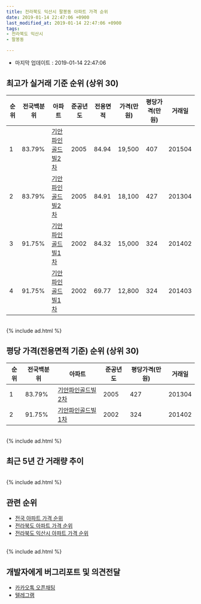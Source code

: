 ```yaml
---
title: 전라북도 익산시 팔봉동 아파트 가격 순위
date: 2019-01-14 22:47:06 +0900
last_modified_at: 2019-01-14 22:47:06 +0900
tags:
- 전라북도 익산시
- 팔봉동

---
```


* 마지막 업데이트 : 2019-01-14 22:47:06

## 최고가 실거래 기준 순위 (상위 30)


|순위|전국백분위|아파트|준공년도|전용면적|가격(만원)|평당가격(만원)|거래일|
|---|---|---|---|---|---|---|---|
|1|83.79%|[기안파인골드빌2차](https://search.naver.com/search.naver?query=%EC%A0%84%EB%9D%BC%EB%B6%81%EB%8F%84+%EC%9D%B5%EC%82%B0%EC%8B%9C+%ED%8C%94%EB%B4%89%EB%8F%99+%EA%B8%B0%EC%95%88%ED%8C%8C%EC%9D%B8%EA%B3%A8%EB%93%9C%EB%B9%8C2%EC%B0%A8)|2005|84.94|19,500|407|201504|
|2|83.79%|[기안파인골드빌2차](https://search.naver.com/search.naver?query=%EC%A0%84%EB%9D%BC%EB%B6%81%EB%8F%84+%EC%9D%B5%EC%82%B0%EC%8B%9C+%ED%8C%94%EB%B4%89%EB%8F%99+%EA%B8%B0%EC%95%88%ED%8C%8C%EC%9D%B8%EA%B3%A8%EB%93%9C%EB%B9%8C2%EC%B0%A8)|2005|84.91|18,100|427|201304|
|3|91.75%|[기안파인골드빌1차](https://search.naver.com/search.naver?query=%EC%A0%84%EB%9D%BC%EB%B6%81%EB%8F%84+%EC%9D%B5%EC%82%B0%EC%8B%9C+%ED%8C%94%EB%B4%89%EB%8F%99+%EA%B8%B0%EC%95%88%ED%8C%8C%EC%9D%B8%EA%B3%A8%EB%93%9C%EB%B9%8C1%EC%B0%A8)|2002|84.32|15,000|324|201402|
|4|91.75%|[기안파인골드빌1차](https://search.naver.com/search.naver?query=%EC%A0%84%EB%9D%BC%EB%B6%81%EB%8F%84+%EC%9D%B5%EC%82%B0%EC%8B%9C+%ED%8C%94%EB%B4%89%EB%8F%99+%EA%B8%B0%EC%95%88%ED%8C%8C%EC%9D%B8%EA%B3%A8%EB%93%9C%EB%B9%8C1%EC%B0%A8)|2002|69.77|12,800|324|201403|


<br>
{% include ad.html %}
<br>

## 평당 가격(전용면적 기준) 순위 (상위 30)


|순위|전국백분위|아파트|준공년도|평당가격(만원)|거래일|
|---|---|---|---|---|---|
|1|83.79%|[기안파인골드빌2차](https://search.naver.com/search.naver?query=%EC%A0%84%EB%9D%BC%EB%B6%81%EB%8F%84+%EC%9D%B5%EC%82%B0%EC%8B%9C+%ED%8C%94%EB%B4%89%EB%8F%99+%EA%B8%B0%EC%95%88%ED%8C%8C%EC%9D%B8%EA%B3%A8%EB%93%9C%EB%B9%8C2%EC%B0%A8)|2005|427|201304|
|2|91.75%|[기안파인골드빌1차](https://search.naver.com/search.naver?query=%EC%A0%84%EB%9D%BC%EB%B6%81%EB%8F%84+%EC%9D%B5%EC%82%B0%EC%8B%9C+%ED%8C%94%EB%B4%89%EB%8F%99+%EA%B8%B0%EC%95%88%ED%8C%8C%EC%9D%B8%EA%B3%A8%EB%93%9C%EB%B9%8C1%EC%B0%A8)|2002|324|201402|


<br>
{% include ad.html %}
<br>

## 최근 5년 간 거래량 추이


<div style="width:100%;">
    <canvas id="deal_progress" height="250"></canvas>
</div>

<script>
new Chart(document.getElementById("deal_progress"), {
    type: 'line',
    data: {
        labels: ['201401','201402','201403','201404','201405','201406','201407','201408','201409','201410','201411','201412','201501','201502','201503','201504','201505','201506','201507','201508','201509','201510','201511','201512','201601','201602','201603','201604','201605','201606','201607','201608','201609','201610','201611','201612','201701','201702','201703','201704','201705','201706','201707','201708','201709','201710','201711','201712','201801','201802','201803','201804','201805','201806','201807','201808','201809','201810','201811','201812','201901'],
        datasets: [{
            label: '실거래 수',
            pointRadius: 1,
            data: [4, 7, 14, 11, 11, 7, 11, 6, 17, 8, 7, 8, 7, 6, 9, 6, 9, 13, 12, 10, 11, 12, 17, 3, 10, 6, 9, 8, 13, 4, 11, 12, 4, 13, 7, 1, 7, 12, 13, 7, 10, 10, 6, 12, 5, 4, 6, 6, 9, 5, 8, 7, 9, 11, 7, 6, 4, 4, 4, 5, 0],
            borderColor: "rgba(255, 201, 14, 1)",
            backgroundColor: "rgba(255, 201, 14, 0.5)",
            fill: true,
        }]
    },
    options: {
        responsive: true,
        title: {
            display: true,
            text: '5년간 거래량 추이'
        },
        tooltips: {
            mode: 'index',
            intersect: false,
        },
        hover: {
            mode: 'nearest',
            intersect: true
        },
        scales: {
            xAxes: [{
                display: true,
                scaleLabel: {
                    display: true,
                    labelString: '년/월'
                }
            }],
            yAxes: [{
                display: true,
                ticks: {
                    suggestedMin: 0,
                },
                scaleLabel: {
                    display: true,
                    labelString: '실거래 수'
                }
            }]
        }
    }
});

</script>


<br>
{% include ad.html %}
<br>

## 관련 순위

- [전국 아파트 가격 순위](https://inasie.github.io/apt-ranking/전국)
- [전라북도 아파트 가격 순위](https://inasie.github.io/apt-ranking/전라북도)
- [전라북도 익산시 아파트 가격 순위](https://inasie.github.io/apt-ranking/전라북도-익산시)


<br>
{% include ad.html %}
<br>

## 개발자에게 버그리포트 및 의견전달

- [카카오톡 오픈채팅](https://open.kakao.com/o/gLJUAP4)
- [텔레그램](https://t.me/inasie)

